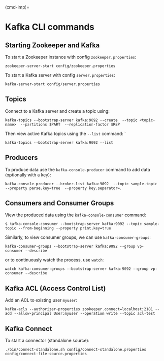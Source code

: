 (cmd-imp)=

# Kafka CLI commands

## Starting Zookeeper and Kafka

To start a Zookeeper instance with config `zookeeper.properties`:

```console
zookeeper-server-start config/zookeeper.properties
```

To start a Kafka server with config `server.properties`:

```console
kafka-server-start config/server.properties
```

## Topics

Connect to a Kafka server and create a topic using:

```console
kafka-topics --bootstrap-server kafka:9092 --create  --topic <topic-name>  --partitions $PART  --replication-factor $REP
```

Then view active Kafka topics using the `--list` command: `

```console
kafka-topics --bootstrap-server kafka:9092 --list
```

## Producers

To produce data use the `kafka-console-producer` command to add data (optionally with a key):

```console
kafka-console-producer --broker-list kafka:9092  --topic sample-topic --property parse.key=true  --property key.separator=,
```

## Consumers and Consumer Groups

View the produced data using the `kafka-console-consumer` command:

```console
$ kafka-console-consumer --bootstrap-server kafka:9092 --topic sample-topic --from-beginning --property print.key=true
```

Similarly, to view consumer groups, we can use `kafka-consumer-groups`:

```console
kafka-consumer-groups --bootstrap-server kafka:9092 --group vp-consumer --describe
```

or to continuously watch the process, use `watch`:

```console
watch kafka-consumer-groups --bootstrap-server kafka:9092 --group vp-consumer --describe
```

## Kafka ACL (Access Control List)

Add an ACL to existing user `myuser`:

```console
kafka-acls --authorizer-properties zookeeper.connect=localhost:2181 --add --allow-principal User:myuser --operation write --topic acl-test
```

## Kafka Connect

To start a connector (standalone source):

```console
./bin/connect-standalone.sh config/connect-standalone.properties config/connect-file-source.properties
```